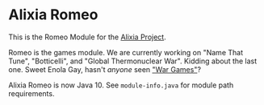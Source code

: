 # Alixia Romeo

This is the Romeo Module for the [Alixia Project](https://github.com/markhull/A1icia).

Romeo is the games module. We are currently working on "Name That Tune", "Botticelli", and "Global Thermonuclear War". Kidding about the last one. Sweet Enola Gay, hasn't *anyone* seen ["War Games"](http://www.imdb.com/title/tt0086567)?

Alixia Romeo is now Java 10. See `module-info.java` for module path requirements.
